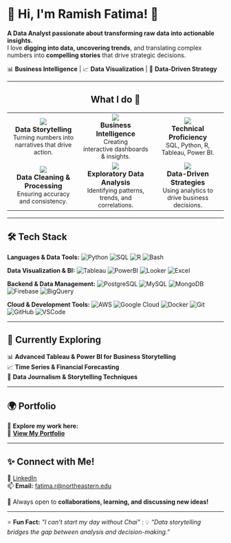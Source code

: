 <h1>👋 Hi, I'm Ramish Fatima! 🚀</h1>

<p>
  <strong>A Data Analyst passionate about transforming raw data into actionable insights.</strong><br>
  I love <strong>digging into data, uncovering trends</strong>, and translating complex numbers into <strong>compelling stories</strong> that drive strategic decisions.
</p>

<p>
  📊 <strong>Business Intelligence</strong> | 📈 <strong>Data Visualization</strong> | 🎯 <strong>Data-Driven Strategy</strong>
</p>

---

<h2 align="center"> What I do 🚀</h2>

<div align="center">

<table>
  <tr>
    <td align="center" width="200">
      <img src="https://img.icons8.com/fluency/48/000000/presentation.png"/><br>
      <strong>Data Storytelling</strong><br>
      <span style="font-size: 14px;">Turning numbers into <br>narratives that drive action.</span>
    </td>
    <td align="center" width="200">
      <img src="https://img.icons8.com/fluency/48/000000/business-report.png"/><br>
      <strong>Business Intelligence</strong><br>
      <span style="font-size: 14px;">Creating <br>interactive dashboards & insights.</span>
    </td>
    <td align="center" width="200">
      <img src="https://img.icons8.com/fluency/48/000000/database.png"/><br>
      <strong>Technical Proficiency</strong><br>
      <span style="font-size: 14px;">SQL, Python, R, <br>Tableau, Power BI.</span>
    </td>
  </tr>
  <tr>
    <td align="center" width="200">
      <img src="https://img.icons8.com/fluency/48/000000/data-configuration.png"/><br>
      <strong>Data Cleaning & Processing</strong><br>
      <span style="font-size: 14px;">Ensuring accuracy <br>and consistency.</span>
    </td>
    <td align="center" width="200">
      <img src="https://img.icons8.com/fluency/48/000000/line-chart.png"/><br>
      <strong>Exploratory Data Analysis</strong><br>
      <span style="font-size: 14px;">Identifying patterns, <br>trends, and correlations.</span>
    </td>
    <td align="center" width="200">
      <img src="https://img.icons8.com/fluency/48/000000/decision-making.png"/><br>
      <strong>Data-Driven Strategies</strong><br>
      <span style="font-size: 14px;">Using analytics to <br>drive business decisions.</span>
    </td>
  </tr>
</table>

</div>




---

## 🛠️ Tech Stack

**Languages & Data Tools:** ![Python](https://img.shields.io/badge/Python-3776AB?style=for-the-badge&logo=python&logoColor=white) ![SQL](https://img.shields.io/badge/SQL-4479A1?style=for-the-badge&logo=MySQL&logoColor=white) ![R](https://img.shields.io/badge/R-276DC3?style=for-the-badge&logo=r&logoColor=white) ![Bash](https://img.shields.io/badge/Bash-121011?style=for-the-badge&logo=gnu-bash&logoColor=white)  

**Data Visualization & BI:** ![Tableau](https://img.shields.io/badge/Tableau-E97627?style=for-the-badge&logo=tableau&logoColor=white) ![PowerBI](https://img.shields.io/badge/Power_BI-F2C811?style=for-the-badge&logo=powerbi&logoColor=white) ![Looker](https://img.shields.io/badge/Looker-4285F4?style=for-the-badge&logo=looker&logoColor=white) ![Excel](https://img.shields.io/badge/Excel-217346?style=for-the-badge&logo=microsoft-excel&logoColor=white)  

**Backend & Data Management:** ![PostgreSQL](https://img.shields.io/badge/PostgreSQL-336791?style=for-the-badge&logo=postgresql&logoColor=white) ![MySQL](https://img.shields.io/badge/MySQL-4479A1?style=for-the-badge&logo=mysql&logoColor=white) ![MongoDB](https://img.shields.io/badge/MongoDB-47A248?style=for-the-badge&logo=mongodb&logoColor=white) ![Firebase](https://img.shields.io/badge/Firebase-FFCA28?style=for-the-badge&logo=firebase&logoColor=black) ![BigQuery](https://img.shields.io/badge/BigQuery-4285F4?style=for-the-badge&logo=google-cloud&logoColor=white)  

**Cloud & Development Tools:** ![AWS](https://img.shields.io/badge/AWS-232F3E?style=for-the-badge&logo=amazon-aws&logoColor=white) ![Google Cloud](https://img.shields.io/badge/Google_Cloud-4285F4?style=for-the-badge&logo=google-cloud&logoColor=white) ![Docker](https://img.shields.io/badge/Docker-2496ED?style=for-the-badge&logo=docker&logoColor=white) ![Git](https://img.shields.io/badge/Git-F05032?style=for-the-badge&logo=git&logoColor=white) ![GitHub](https://img.shields.io/badge/GitHub-181717?style=for-the-badge&logo=github&logoColor=white) ![VSCode](https://img.shields.io/badge/VS_Code-007ACC?style=for-the-badge&logo=visual-studio-code&logoColor=white)


---

## 🎯 **Currently Exploring**
📊 **Advanced Tableau & Power BI for Business Storytelling**  
📈 **Time Series & Financial Forecasting**  
📌 **Data Journalism & Storytelling Techniques**  

---
## 🌍 **Portfolio**
🚀 **Explore my work here:**  
🔗 **[View My Portfolio](https://ramishfatima.com)**  

---

## ✨ **Connect with Me!**
💼 [LinkedIn](https://www.linkedin.com/in/ramishfatima)  
📫 **Email:** fatima.r@northeastern.edu

🚀 Always open to **collaborations, learning, and discussing new ideas!**  

---

⭐ **Fun Fact:** _"I can't start my day without Chai"_ :
💡 _“Data storytelling bridges the gap between analysis and decision-making.”_  
